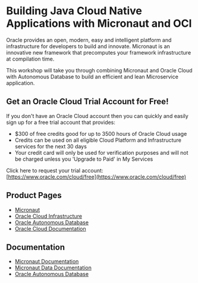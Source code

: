 # Building Java Cloud Native Applications with Micronaut and OCI

Oracle provides an open, modern, easy and intelligent platform and infrastructure for developers to build and innovate. Micronaut is an innovative new framework that precomputes your framework infrastructure at compilation time.

This workshop will take you through combining Micronaut and Oracle Cloud with Autonomous Database to build an efficient and lean Microservice application.

## Get an Oracle Cloud Trial Account for Free!

If you don't have an Oracle Cloud account then you can quickly and easily sign up for a free trial account that provides:
- $300 of free credits good for up to 3500 hours of Oracle Cloud usage
- Credits can be used on all eligible Cloud Platform and Infrastructure services for the next 30 days
- Your credit card will only be used for verification purposes and will not be charged unless you 'Upgrade to Paid' in My Services

Click here to request your trial account: [https://www.oracle.com/cloud/free](https://www.oracle.com/cloud/free)

## Product Pages
- [Micronaut](https://micronaut.io/)
- [Oracle Cloud Infrastructure](https://www.oracle.com/cloud/)
- [Oracle Autonomous Database](https://www.oracle.com/autonomous-database/)
- [Oracle Cloud Documentation](https://docs.cloud.oracle.com/en-us/iaas/Content/home.htm)

## Documentation
- [Micronaut Documentation](https://micronaut.io/docs/)
- [Micronaut Data Documentation](https://micronaut-projects.github.io/micronaut-data/latest/guide/)
- [Oracle Autonomous Database](https://docs.cloud.oracle.com/en-us/iaas/Content/Database/Concepts/adboverview.htm)
